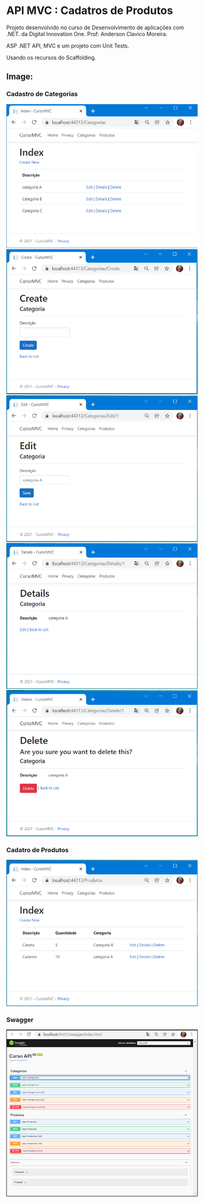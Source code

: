 # API MVC : Cadatros de Produtos

Projeto desenvolvido no curso de Desenvolvimento de aplicações com .NET. da Digital Innovation One.
Prof: Anderson Clavico Moreira. 

ASP .NET API, MVC e um projeto com Unit Tests.

Usando os recursos do Scaffolding.



## Image: 

### Cadastro de Categorias

<img src=".\img\img01-Index-Categorias.png"  />



<img src=".\img\img02-Create-Categoria.png"  />

<img src=".\img\img03-Edit-Categoria.png"  />

<img src=".\img\img04-Details-Categoria.png"  />

<img src=".\img\img05-Delete-Categoria.png"  />

### Cadatro de Produtos

<img src=".\img\img06-Index-Produtos.png"  />



### Swagger

<img src=".\img\img10-swagger.png"  />


